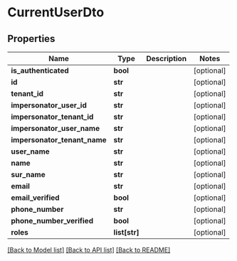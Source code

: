 # CurrentUserDto


## Properties
Name | Type | Description | Notes
------------ | ------------- | ------------- | -------------
**is_authenticated** | **bool** |  | [optional] 
**id** | **str** |  | [optional] 
**tenant_id** | **str** |  | [optional] 
**impersonator_user_id** | **str** |  | [optional] 
**impersonator_tenant_id** | **str** |  | [optional] 
**impersonator_user_name** | **str** |  | [optional] 
**impersonator_tenant_name** | **str** |  | [optional] 
**user_name** | **str** |  | [optional] 
**name** | **str** |  | [optional] 
**sur_name** | **str** |  | [optional] 
**email** | **str** |  | [optional] 
**email_verified** | **bool** |  | [optional] 
**phone_number** | **str** |  | [optional] 
**phone_number_verified** | **bool** |  | [optional] 
**roles** | **list[str]** |  | [optional] 

[[Back to Model list]](../README.md#documentation-for-models) [[Back to API list]](../README.md#documentation-for-api-endpoints) [[Back to README]](../README.md)



